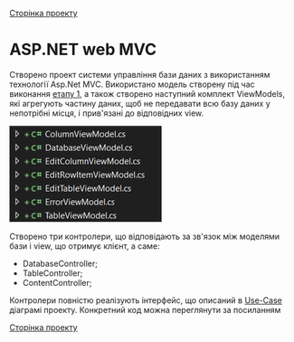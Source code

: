 [Сторінка проекту](https://github.com/Forgefill/TTP-41_IT_Course_Project)


# ASP.NET web MVC

Створено проект системи управління бази даних з використанням технології Asp.Net MVC. Використано модель створену під час виконання [етапу 1](https://github.com/Forgefill/TTP-41_IT_Course_Project/tree/master/DAL), а також створено наступний комплект ViewModels, які агрегують частину даних, щоб не передавати всю базу даних у непотрібні місця, і прив'язані до відповідних view.

![View models](../img/ViewModels.png)

Створено три контролери, що відповідають за зв'язок між моделями бази і view, що отримує клієнт, а саме:
* DatabaseController;
* TableController;
* ContentController;

Контролери повністю реалізують інтерфейс, що описаний в [Use-Case](https://github.com/Forgefill/TTP-41_IT_Course_Project/blob/master/img/UseCase0.png) діаграмі проекту.
Конкретний код можна переглянути за посиланням


[Сторінка проекту](https://github.com/Forgefill/TTP-41_IT_Course_Project)
